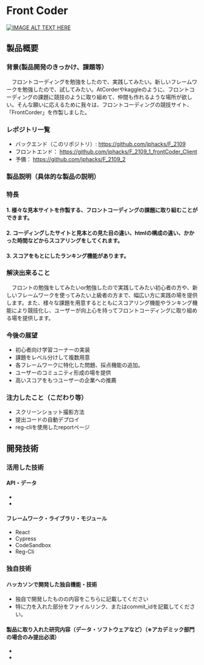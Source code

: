 # Front Coder

[![IMAGE ALT TEXT HERE](https://jphacks.com/wp-content/uploads/2021/07/JPHACKS2021_ogp.jpg)](https://www.youtube.com/watch?v=LUPQFB4QyVo)

## 製品概要
### 背景(製品開発のきっかけ、課題等）
　フロントコーディングを勉強をしたので、実践してみたい。新しいフレームワークを勉強したので、試してみたい。AtCorderやkaggleのように、フロントコーディングの課題に競技のように取り組めて、仲間も作れるような場所が欲しい。そんな願いに応えるために我々は、フロントコーディングの競技サイト、「FrontCorder」を作製しました。

### レポジトリ一覧
- バックエンド（このリポジトリ）:
https://github.com/jphacks/F_2109
- フロントエンド：
https://github.com/jphacks/F_2109_1_frontCoder_Client
- 予備：
https://github.com/jphacks/F_2109_2

### 製品説明（具体的な製品の説明）
### 特長
#### 1. 様々な見本サイトを作製する、フロントコーディングの課題に取り組むことができます。
#### 2. コーディングしたサイトと見本との見た目の違い、htmlの構成の違い、かかった時間などからスコアリングをしてくれます。
#### 3. スコアをもとにしたランキング機能があります。

### 解決出来ること
　フロントの勉強をしてみたいor勉強したので実践してみたい初心者の方や、新しいフレームワークを使ってみたい上級者の方まで、幅広い方に実践の場を提供します。また、様々な課題を用意するとともにスコアリング機能やランキング機能により競技化し、ユーザーが向上心を持ってフロントコーディングに取り組める場を提供します。

### 今後の展望
- 初心者向け学習コーナーの実装
- 課題をレベル分けして複数用意
- 各フレームワークに特化した問題、採点機能の追加。
- ユーザーのコミュニティ形成の場を提供
- 高いスコアをもつユーザーの企業への推薦

### 注力したこと（こだわり等）
* スクリーンショット撮影方法
* 提出コードの自動デプロイ
* reg-cliを使用したreportページ

## 開発技術
### 活用した技術
#### API・データ
* 
* 

#### フレームワーク・ライブラリ・モジュール
* React
* Cypress
* CodeSandbox
* Reg-Cli


### 独自技術
#### ハッカソンで開発した独自機能・技術
* 独自で開発したものの内容をこちらに記載してください
* 特に力を入れた部分をファイルリンク、またはcommit_idを記載してください。

#### 製品に取り入れた研究内容（データ・ソフトウェアなど）（※アカデミック部門の場合のみ提出必須）
* 
* 
